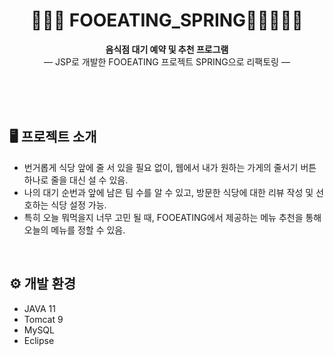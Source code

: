 
<div align="center">
    
  # 🚶🏻‍♀️ FOOEATING_SPRING🚶🏻‍♂️🚶🏻
  **음식점 대기 예약 및 추천 프로그램** <br>
— JSP로 개발한 FOOEATING 프로젝트 SPRING으로 리팩토링 — <br>

</div>
<br><br><br>

## 🖥️ 프로젝트 소개
- 번거롭게 식당 앞에 줄 서 있을 필요 없이, 웹에서 내가 원하는 가게의 줄서기 버튼 하나로 줄을 대신 설 수 있음.
- 나의 대기 순번과 앞에 남은 팀 수를 알 수 있고, 방문한 식당에 대한 리뷰 작성 및 선호하는 식당 설정 가능.
- 특히 오늘 뭐먹을지 너무 고민 될 때, FOOEATING에서 제공하는 메뉴 추천을 통해 오늘의 메뉴를 정할 수 있음.
<br>

## ⚙️ 개발 환경
- JAVA 11
- Tomcat 9
- MySQL
- Eclipse

